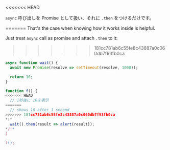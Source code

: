 
<<<<<<< HEAD

`async` 呼び出しを Promise として扱い、それに `.then` をつけるだけです。

=======
That's the case when knowing how it works inside is helpful.

Just treat `async` call as promise and attach `.then` to it:
>>>>>>> 181cc781ab6c55fe8c43887a0c060db7f93fb0ca
```js run
async function wait() {
  await new Promise(resolve => setTimeout(resolve, 1000));

  return 10;
}

function f() {
<<<<<<< HEAD
  // 1秒後に 10を表示
=======
  // shows 10 after 1 second
>>>>>>> 181cc781ab6c55fe8c43887a0c060db7f93fb0ca
*!*
  wait().then(result => alert(result));
*/!*
}

f();
```
